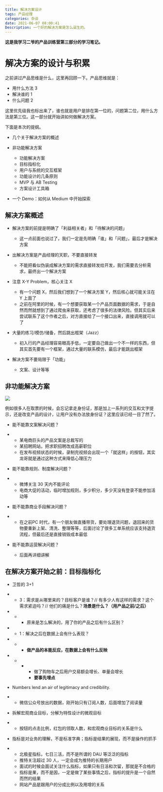 ```yaml
---
title: 解决方案设计
tags: 产品经理
categories: 杂谈
date: 2021-06-07 08:00:41
Description: 一个好的解决方案是怎么诞生的。
---
```


**这是我学习二爷的产品训练营第三部分的学习笔记。**

# 解决方案的设计与积累

之前讲过产品思维是什么，这里再回顾一下。产品思维就是：

- 用什么方法 3
- 解决谁的 1
- 什么问题 2

这里优先级我也标出来了，谁也就是用户是排在第一位的，问题第二位，用什么方法是第三位。这一部分就开始讲如何做解决方案。

下面是本次的提纲。

- ⼏个关于解决⽅案的概述

- ⾮功能解决⽅案
  - 功能解决⽅案
  - ⽬标指标化
  - ⽤户与系统的交互框架
  - 功能设计的⼏条原则
  - MVP 与 AB Testing
  - ⽅案设计⼯具箱
- ⼀个 Demo：如何从 Medium 中开始探索

## 解决方案概述

- 解决⽅案的前提是明确了「利益相关者」和「待解决的问题」
  - 这一点前面也说过了，我们一定是先明确「谁」和「问题」，最后才是解决方案

- 出解决⽅案是产品经理的天职，不要直接转发
  - 不能把看似伪装成解决方案的需求直接转发给开发，我们需要去分析需求，最终出一个解决方案

- 注意 X-Y Problem，核⼼关注 X
  - 有一个问题 X，然后我们想到了一个解决方案 Y，然后核心就可能关注在 Y 上面了
  - 之前在阿里的时候，有一个想要获取某一个产品页面数据的需求，于是自然而然就想到了通过爬虫来获取，还考虑了很多的法律风险。但其实后来尝试联系了这个作者之后，对方直接给了一个接口出来，直接调用就可以了

- ⼤量的练习/模仿/储备，然后跳出框架（Jazz）
  - 初入行的产品经理容易眼高手低，一定要自己做出一个不一样的东西，但其实首先要有一个框架，通过大量的联系模仿，最后才能跳出框架

- 解决⽅案不要局限于「功能」
  - 文案、设计等等

## 非功能解决方案

![](https://s3plus.meituan.net/v1/mss_f32142e8d47149129e9550e929704625/yzz-test-image/20210607081900)

例如很多人在取票的时候，会忘记拿走身份证，那是加上一系列的交互和文字提示，还是改变产品的设计，让用户没有办法放身份证？这里应该已经一目了然了。

- 能不能靠文案解决问题？

- - 某电商巨头的产品文案是总裁写的
  - 某招聘网站，把求职招聘改成高薪职位
  - 在发布视频状态的时候，录制完视频会出现一个「就这样」的按钮，其实龙哥就是通过这种方式来降低心理压力

- 能不能靠规则、制度解决问题？

- - 微博关注 30 天内不能评论
  - 电商大促的活动，临时增加规则，多少积分，多少天没有登录不能参加活动等

- 能不能靠商业手段解决问题？

- - 在之前PC 时代，有一个朋友做直播带货，要处理退货问题，退回来的货物要重新上架、清洗、整理等等，后面讨论了很多工单系统应该支持退货流程，但最后还是直接销毁成本最低

- 能不能靠运营解决问题？
  - 后面再详细讲解

## 在解决方案开始之前：目标指标化

- 卫哲的 3+1

- - 3：需求是从哪⾥来的？⽬标客户是谁？// 有多少⼈有这样的需求？这个需求紧迫吗？// 他们的痛是什么？**场景是什么？（⽤产品之前/之后）**

- - - 原来是怎么解决的，用了你的产品之后有什么区别？

- - 1：解决之后在数据上会有什么表现？

- - - **做产品的本能反应，在数据上会有什么反映**

- - - - 做了购物车之后用户交易额会增长、单量会增长
      - **要事先埋点**

- Numbers lend an air of legitimacy and credibility.

- - 微信公众号放出的数据，刚开始只有订阅人数，后面增加了阅读量

- 拆解宏观商业⽬标，分解为特性设计的微观⽬标

- - 按钮的点击比例，红包的领取人数，和宏观商业目标的关系是什么

- 指标是对业务的理解，不是标准字典；指标是结果的展现，⽽不是操作的抓⼿

- - 北极星指标，七日三活，而不是所谓的 DAU 等泛泛的指标
  - 推特关注超过 30 人，一定会成为推特的长期用户
  - 面试的时候会面试关注什么指标，如果只有日活和次留，那就是不合格的
  - 指标是果，而不是因，一定是做了某些事情之后，指标的提升是一个自然而然的结果
  - 网站产品是跟用户的分成比例以及用增的关系

